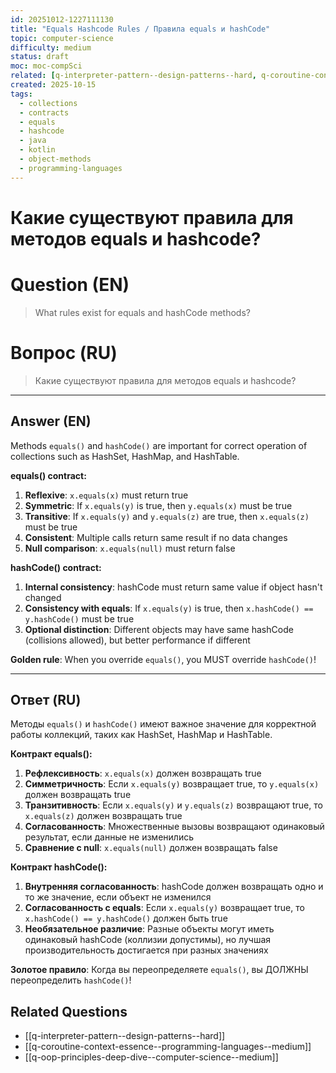 ```yaml
---
id: 20251012-1227111130
title: "Equals Hashcode Rules / Правила equals и hashCode"
topic: computer-science
difficulty: medium
status: draft
moc: moc-compSci
related: [q-interpreter-pattern--design-patterns--hard, q-coroutine-context-essence--programming-languages--medium, q-oop-principles-deep-dive--computer-science--medium]
created: 2025-10-15
tags:
  - collections
  - contracts
  - equals
  - hashcode
  - java
  - kotlin
  - object-methods
  - programming-languages
---
```

# Какие существуют правила для методов equals и hashcode?

# Question (EN)
> What rules exist for equals and hashCode methods?

# Вопрос (RU)
> Какие существуют правила для методов equals и hashcode?

---

## Answer (EN)

Methods `equals()` and `hashCode()` are important for correct operation of collections such as HashSet, HashMap, and HashTable.

**equals() contract:**
1. **Reflexive**: `x.equals(x)` must return true
2. **Symmetric**: If `x.equals(y)` is true, then `y.equals(x)` must be true
3. **Transitive**: If `x.equals(y)` and `y.equals(z)` are true, then `x.equals(z)` must be true
4. **Consistent**: Multiple calls return same result if no data changes
5. **Null comparison**: `x.equals(null)` must return false

**hashCode() contract:**
1. **Internal consistency**: hashCode must return same value if object hasn't changed
2. **Consistency with equals**: If `x.equals(y)` is true, then `x.hashCode() == y.hashCode()` must be true
3. **Optional distinction**: Different objects may have same hashCode (collisions allowed), but better performance if different

**Golden rule**: When you override `equals()`, you MUST override `hashCode()`!

---

## Ответ (RU)

Методы `equals()` и `hashCode()` имеют важное значение для корректной работы коллекций, таких как HashSet, HashMap и HashTable.

**Контракт equals():**
1. **Рефлексивность**: `x.equals(x)` должен возвращать true
2. **Симметричность**: Если `x.equals(y)` возвращает true, то `y.equals(x)` должен возвращать true
3. **Транзитивность**: Если `x.equals(y)` и `y.equals(z)` возвращают true, то `x.equals(z)` должен возвращать true
4. **Согласованность**: Множественные вызовы возвращают одинаковый результат, если данные не изменились
5. **Сравнение с null**: `x.equals(null)` должен возвращать false

**Контракт hashCode():**
1. **Внутренняя согласованность**: hashCode должен возвращать одно и то же значение, если объект не изменился
2. **Согласованность с equals**: Если `x.equals(y)` возвращает true, то `x.hashCode() == y.hashCode()` должен быть true
3. **Необязательное различие**: Разные объекты могут иметь одинаковый hashCode (коллизии допустимы), но лучшая производительность достигается при разных значениях

**Золотое правило**: Когда вы переопределяете `equals()`, вы ДОЛЖНЫ переопределить `hashCode()`!

## Related Questions

- [[q-interpreter-pattern--design-patterns--hard]]
- [[q-coroutine-context-essence--programming-languages--medium]]
- [[q-oop-principles-deep-dive--computer-science--medium]]
